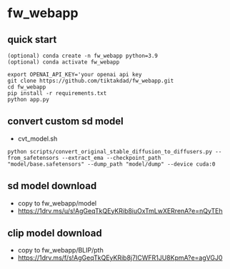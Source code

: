 # fw_webapp


## quick start
```shell
(optional) conda create -n fw_webapp python=3.9
(optional) conda activate fw_webapp

export OPENAI_API_KEY='your openai api key
git clone https://github.com/tiktakdad/fw_webapp.git
cd fw_webapp
pip install -r requirements.txt
python app.py
```

## convert custom sd model
- cvt_model.sh
```shell
python scripts/convert_original_stable_diffusion_to_diffusers.py --from_safetensors --extract_ema --checkpoint_path "model/base.safetensors" --dump_path "model/dump" --device cuda:0
```

## sd model download
- copy to fw_webapp/model
- https://1drv.ms/u/s!AgGeqTkQEyKRib8iuOxTmLwXERrenA?e=nQyTEh

## clip model download
- copy to fw_webapp/BLIP/pth
- https://1drv.ms/f/s!AgGeqTkQEyKRib8j7ICWFR1JU8KpmA?e=agVGJ0
